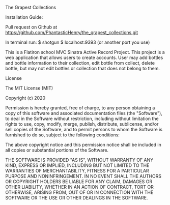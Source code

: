
The Grapest Collections

Installation Guide:

Pull request on Github at https://github.com/PhantasticHenry/the_grapest_collections.git

In terminal run: 
$ shotgun
$ localhost:9393 (or another port you use)

This is a Flatiron school MVC Sinatra Active Record Project.  This project is a web application that allows users to create accounts.  User may add bottles and bottle information to their collection, edit bottle from collect, delete bottle, but may not edit bottles or collection that does not belong to them.

License

The MIT License (MIT)

Copyright (c) 2020 <PhantasticHenry>

Permission is hereby granted, free of charge, to any person obtaining a copy
of this software and associated documentation files (the "Software"), to deal
in the Software without restriction, including without limitation the rights
to use, copy, modify, merge, publish, distribute, sublicense, and/or sell
copies of the Software, and to permit persons to whom the Software is
furnished to do so, subject to the following conditions:

The above copyright notice and this permission notice shall be included in
all copies or substantial portions of the Software.

THE SOFTWARE IS PROVIDED "AS IS", WITHOUT WARRANTY OF ANY KIND, EXPRESS OR
IMPLIED, INCLUDING BUT NOT LIMITED TO THE WARRANTIES OF MERCHANTABILITY,
FITNESS FOR A PARTICULAR PURPOSE AND NONINFRINGEMENT. IN NO EVENT SHALL THE
AUTHORS OR COPYRIGHT HOLDERS BE LIABLE FOR ANY CLAIM, DAMAGES OR OTHER
LIABILITY, WHETHER IN AN ACTION OF CONTRACT, TORT OR OTHERWISE, ARISING FROM,
OUT OF OR IN CONNECTION WITH THE SOFTWARE OR THE USE OR OTHER DEALINGS IN
THE SOFTWARE.
